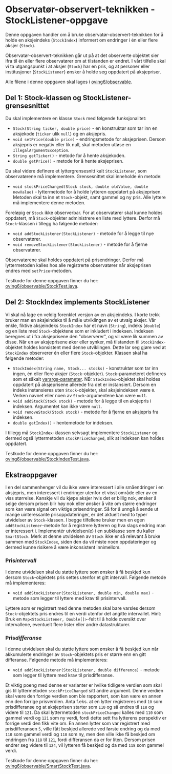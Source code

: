 # Observatør-observert-teknikken - StockListener-oppgave

Denne oppgaven handler om å bruke observatør-observert-teknikken for å holde en aksjeindeks (`StockIndex`) informert om endringer i én eller flere aksjer (`Stock`).

Observatør-observert-teknikken går ut på at det observerte objektet sier ifra til én eller flere observatører om at tilstanden er endret. I vårt tilfelle skal vi ta utgangspunkt i at aksjer (`Stock`) har en pris, og at personer eller institusjoner (`StockListener`) ønsker å holde seg oppdatert på aksjepriser.

Alle filene i denne oppgaven skal lages i [oving6/observable](../../src/main/java/oving6/observable).

## Del 1: Stock-klassen og StockListener-grensesnittet

Du skal implementere en klasse `Stock` med følgende funksjonalitet:

- `Stock(String ticker, double price)` - en konstruktør som tar inn en aksjekode (`ticker` ulik `null`) og en aksjepris.
- `void setPrice(double price)` - endringsmetode for aksjeprisen. Dersom aksjepris er negativ eller lik null, skal metoden utløse en `IllegalArgumentException`.
- `String getTicker()` - metode for å hente aksjekoden.
- `double getPrice()` - metode for å hente aksjeprisen.

Du skal videre definere et lyttergrensesnitt kalt `StockListener`, som observatørene må implementere. Grensesnittet skal inneholde én metode:

- `void stockPriceChanged(Stock stock, double oldValue, double newValue)` - lyttermetode for å holde lytteren oppdatert på aksjeprisen. Metoden skal ta inn et `Stock`-objekt, samt gammel og ny pris. Alle lyttere må implementere denne metoden.

Foreløpig er `Stock` ikke observerbar. For at observatører skal kunne holdes oppdatert, må `Stock`-objekter administrere en liste med lyttere. Derfor må `Stock`-klassen i tillegg ha følgende metoder:

- `void addStockListener(StockListener)` - metode for å legge til nye observatører.
- `void removeStockListener(StockListener)` - metode for å fjerne observatører.

Observatørene skal holdes oppdatert på prisendringer. Derfor må lyttermetoden kalles hos alle registrerte observatører når aksjeprisen endres med `setPrice`-metoden.

Testkode for denne oppgaven finner du her: [oving6/observable/StockTest.java](../../src/test/java/oving6/observable/StockTest.java).

## Del 2: StockIndex implements StockListener

Vi skal nå lage en veldig forenklet versjon av en aksjeindeks. I korte trekk bruker man en aksjeindeks til å måle utviklingen av et utvalg aksjer. Vår enkle, fiktive aksjeindeks `StockIndex` har et navn (`String`), indeks (`double`) og en liste med `Stock`-objektene som er inkludert i indeksen. Indeksen beregnes ut i fra aksjeprisene den "observerer", og vil være lik summen av disse. Når en av aksjeprisene øker eller synker, må tilstanden til `StockIndex`-objektet holdes konsistent med denne utviklingen. Dette lar seg gjøre ved at `StockIndex` observerer én eller flere `Stock`-objekter. Klassen skal ha følgende metoder:

- `StockIndex(String name, Stock... stocks)` - konstruktør som tar inn ingen, én eller flere aksjer (`Stock`-objekter). `Stock`-parameteret defineres som et såkalt [varargs-parameter](https://www.ntnu.no/wiki/display/tdt4100/Varargs+-+variabelt+antall+argumenter). NB: `StockIndex`-objektet skal holdes oppdatert på aksjeprisene allerede fra det er instansiert. Dersom en indeks instansieres uten `Stock`-objekter, skal aksjeindeksen være `0`. Verken navnet eller noen av `Stock`-argumentene kan være `null`.
- `void addStock(Stock stock)` - metode for å legge til en aksjepris i indeksen. Argumentet kan ikke være `null`.
- `void removeStock(Stock stock)` - metode for å fjerne en aksjepris fra indeksen.
- `double getIndex()` - hentemetode for indeksen.

I tillegg må `StockIndex`-klassen selvsagt implementere `StockListener` og dermed også lyttermetoden `stockPriceChanged`, slik at indeksen kan holdes oppdatert.

Testkode for denne oppgaven finner du her: [oving6/observable/StockIndexTest.java](../../src/test/java/oving6/observable/StockIndexTest.java).

## Ekstraoppgaver

I en del sammenhenger vil du ikke være interessert i alle småendringer i en aksjepris, men interessert i endringer utenfor et visst område eller av en viss størrelse. Kanskje vil du kjøpe aksjer hvis det er billig nok, ønsker å selge dersom prisen blir høy nok eller ønsker å vite om større endringer som kan være signal om viktige prisendringer. Så for å unngå å sende ut mange uinteressante prisoppdateringer, er det aktuelt med to typer utvidelser av `Stock`-klassen. I begge tilfellene bruker men en egen `addStockListener`-metode for å registrere lytteren og hva slags endring man er interessert i. Implementér utvidelsen(e) i en subklasse som du kaller `SmartStock`. Merk at denne utvidelsen av `Stock` ikke er så relevant å bruke sammen med `StockIndex`, siden den da vil miste noen oppdateringer og dermed kunne risikere å være inkonsistent innimellom.

### Pris*intervall*

I denne utvidelsen skal du støtte lyttere som ønsker å få beskjed kun dersom `Stock`-objektets pris settes utenfor et gitt intervall. Følgende metode må implementeres:

- `void addStockListener(StockListener, double min, double max)` - metode som legger til lyttere med krav til prisintervall.

Lyttere som er registrert med denne metoden skal bare varsles dersom `Stock`-objektets pris endres til en verdi utenfor det angitte intervallet. Hint: Bruk en `Map<StockListener, Double[]>`-felt til å holde oversikt over intervallene, eventuelt flere lister eller andre datastrukturer.

### Pris*differanse*

I denne utvidelsen skal du støtte lyttere som ønsker å få beskjed kun når akkumulerte endringer av `Stock`-objektets pris er større enn en gitt differanse. Følgende metode må implementeres:

- `void addStockListener(StockListener, double difference)` - metode som legger til lyttere med krav til prisdifferanse.

Et viktig poeng med denne er varianter er hvilke tidligere verdien som skal gis til lyttermetoden `stockPriceChanged` sitt andre argument. Denne verdien skal være den forrige verdien som ble rapportert, som kan være en annen enn den forrige prisverdien. Anta f.eks. at en lytter registreres med `10` som prisdifferanse og at aksjeprisen starter som `110` og så endres til `118` og videre til `121`. Da skal lyttermetoden `stockPriceChanged` kalles med `110` som gammel verdi og `121` som ny verdi, fordi dette sett fra lytterens perspektiv er forrige verdi den fikk vite om. En annen lytter som var registrert med prisdifferansen `5`, ville fått beskjed allerede ved første endring og da med `110` som gammel verdi og `118` som ny, men den ville ikke få beskjed om endringen fra `118` til `121`, fordi differansen da er for liten. Dersom prisen endrer seg videre til `124`, vil lytteren få beskjed og da med `118` som gammel verdi.

Testkode for denne oppgaven finner du her: [oving6/observable/SmartStockTest.java](../../src/test/java/oving6/observable/SmartStockTest.java).
